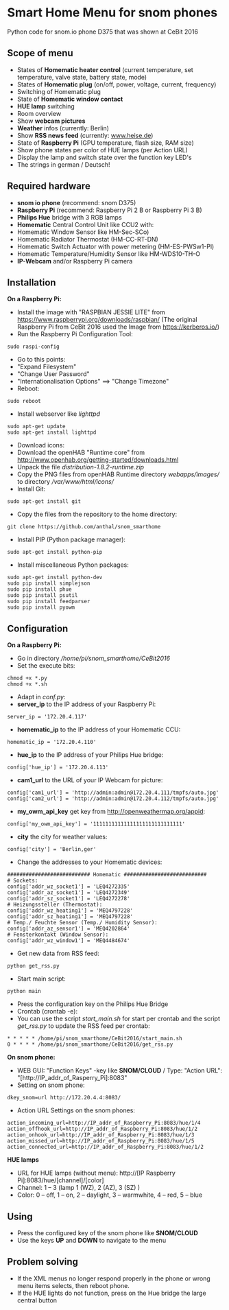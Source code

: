 Smart Home Menu for snom phones
===============================

Python code for snom.io phone D375 that was shown at CeBit 2016

Scope of menu
-------------
* States of **Homematic heater control** (current temperature, set temperature, valve state, battery state, mode)
* States of **Homematic plug** (on/off, power, voltage, current, frequency)
* Switching of Homematic plug
* State of **Homematic window contact**
* **HUE lamp** switching
* Room overview
* Show **webcam pictures**
* **Weather** infos (currently: Berlin)
* Show **RSS news feed** (currently: www.heise.de)
* State of **Raspberry Pi** (GPU temperature, flash size, RAM size)
* Show phone states per color of HUE lamps (per Action URL)
* Display the lamp and switch state over the function key LED's 
* The strings in german / Deutsch! 


Required hardware
-----------------

* **snom io phone** (recommend: snom D375)
* **Raspberry Pi** (recommend: Raspberry Pi 2 B or Raspberry Pi 3 B)
* **Philips Hue** bridge with 3 RGB lamps
* **Homematic** Central Control Unit like CCU2 with:
 * Homematic Window Sensor like HM-Sec-SCo)
 * Homematic Radiator Thermostat (HM-CC-RT-DN)
 * Homematic Switch Actuator with power metering (HM-ES-PWSw1-Pl)
 * Homematic Temperature/Humidity Sensor like HM-WDS10-TH-O
* **IP-Webcam** and/or Raspberry Pi camera


Installation
------------

**On a Raspberry Pi:**
* Install the image with "RASPBIAN JESSIE LITE" from https://www.raspberrypi.org/downloads/raspbian/ (The original Raspberry Pi from CeBit 2016 used the Image from https://kerberos.io/)
* Run the Raspberry Pi Configuration Tool:
```
sudo raspi-config 
```
* Go to this points:
 * "Expand Filesystem"
 * "Change User Password"
 * "Internationalisation Options" ==> "Change Timezone"
* Reboot:
```
sudo reboot
```
* Install webserver like *lighttpd* 
```
sudo apt-get update
sudo apt-get install lighttpd
```
* Download icons: 
 * Download the openHAB "Runtime core" from http://www.openhab.org/getting-started/downloads.html
 * Unpack the file *distribution-1.8.2-runtime.zip*
 * Copy the PNG files from openHAB Runtime directory *webapps/images/* to directory */var/www/html/icons/* 
* Install Git:
```
sudo apt-get install git  
```
* Copy the files from the repository to the home directory:
```
git clone https://github.com/anthal/snom_smarthome
```
* Install PIP (Python package manager):
```
sudo apt-get install python-pip 
```
* Install miscellaneous Python packages:
```
sudo apt-get install python-dev  
sudo pip install simplejson
sudo pip install phue
sudo pip install psutil
sudo pip install feedparser
sudo pip install pyowm
```
 
 
Configuration
-------------

**On a Raspberry Pi:**

* Go in directory */home/pi/snom_smarthome/CeBit2016*
* Set the execute bits:
```
chmod +x *.py
chmod +x *.sh
```
* Adapt in *conf.py*:
 * **server_ip** to the IP address of your Raspberry Pi:
```
server_ip = '172.20.4.117'
```
 * **homematic_ip** to the IP address of your Homematic CCU:
```
homematic_ip = '172.20.4.110'
```
 * **hue_ip** to the IP address of your Philips Hue bridge:
```
config['hue_ip'] = '172.20.4.113'
```
 * **cam1_url** to the URL of your IP Webcam for picture:
```
config['cam1_url'] = 'http://admin:admin@172.20.4.111/tmpfs/auto.jpg'
config['cam2_url'] = 'http://admin:admin@172.20.4.112/tmpfs/auto.jpg'
```
 * **my_owm_api_key** get key from http://openweathermap.org/appid:
```
config['my_owm_api_key'] = '11111111111111111111111111111'
```
 * **city** the city for weather values:
```
config['city'] = 'Berlin,ger'
```
 * Change the addresses to your Homematic devices:
```
########################### Homematic ###########################
# Sockets:
config['addr_wz_socket1'] = 'LEQ4272335'
config['addr_az_socket1'] = 'LEQ4272349'
config['addr_sz_socket1'] = 'LEQ4272278'
# Heizungssteller (Thermostat):
config['addr_wz_heating1'] = 'MEQ4797228'
config['addr_sz_heating1'] = 'MEQ4797228'
# Temp./ Feuchte Sensor (Temp./ Humidity Sensor):
config['addr_az_sensor1'] = 'MEQ4202864'
# Fensterkontakt (Window Sensor):
config['addr_wz_window1'] = 'MEQ4484674'
```
* Get new data from RSS feed:
```
python get_rss.py
```
* Start main script:
```
python main
```
* Press the configuration key on the Philips Hue Bridge
* Crontab (crontab -e):
 * You can use the script *start_main.sh* for start per crontab and the script *get_rss.py* to update the RSS feed per crontab:
```
* * * * * /home/pi/snom_smarthome/CeBit2016/start_main.sh
0 * * * * /home/pi/snom_smarthome/CeBit2016/get_rss.py
```

**On snom phone:**

* WEB GUI: "Function Keys" -key like **SNOM/CLOUD** / Type: "Action URL": "[http://IP_addr_of_Rasperry_Pi]:8083"
* Setting on snom phone:
```
dkey_snom=url http://172.20.4.4:8083/
```
* Action URL Settings on the snom phones:
```
action_incoming_url=http://IP_addr_of_Raspberry_Pi:8083/hue/1/4
action_offhook_url=http://IP_addr_of_Raspberry_Pi:8083/hue/1/2
action_onhook_url=http://IP_addr_of_Raspberry_Pi:8083/hue/1/3
action_missed_url=http://IP_addr_of_Raspberry_Pi:8083/hue/1/5
action_connected_url=http://IP_addr_of_Raspberry_Pi:8083/hue/1/2
```

**HUE lamps** 
* URL for HUE lamps (without menu): http://[IP Raspberry Pi]:8083/hue/[channel]/[color]
 * Channel: 1 – 3 (lamp 1 (WZ), 2 (AZ), 3 (SZ) ) 
 * Color: 0 – off, 1 – on, 2 – daylight, 3 – warmwhite, 4 – red, 5 – blue


Using
----- 

* Press the configured key of the snom phone like **SNOM/CLOUD**
* Use the keys **UP** and **DOWN** to navigate to the menu


Problem solving
---------------

* If the XML menus no longer respond properly in the phone or wrong menu items selects, then reboot phone.
* If the HUE lights do not function, press on the Hue bridge the large central button


